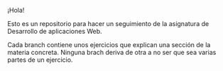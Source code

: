 ¡Hola!

Esto es un repositorio para hacer un seguimiento de la asignatura de Desarrollo de aplicaciones Web.

Cada branch contiene unos ejercicios que explican una sección de la materia concreta. Ninguna brach deriva de otra a no ser que sea varias partes de un ejercicio.
